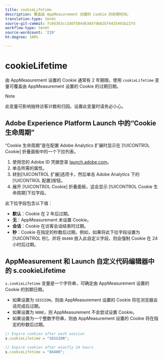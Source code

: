 ```yaml
---
title: cookieLifetime
description: 覆盖由 AppMeasurement 创建的 Cookie 的到期时间。
translation-type: tm+mt
source-git-commit: 7c0d363cc3d0f504d638479b02bf4435491b22fd
workflow-type: tm+mt
source-wordcount: '229'
ht-degree: 100%

---
```



# cookieLifetime

由 AppMeasurement 设置的 Cookie 通常有 2 年期限。使用 `cookieLifetime` 变量可覆盖由 AppMeasurement 设置的 Cookie 的过期日期。

>[!NOTE]
>
> 此变量可影响独特访客计数和归因。设置此变量时请务必小心。

## Adobe Experience Platform Launch 中的“Cookie 生命周期”

“Cookie 生命周期”是在配置 Adobe Analytics 扩展时显示在 [!UICONTROL Cookie] 折叠面板中的一个下拉列表。

1. 使用您的 Adobe ID 凭据登录 [launch.adobe.com](https://launch.adobe.com)。
2. 单击所需的属性。
3. 转到[!UICONTROL 扩展]选项卡，然后单击 Adobe Analytics 下的[!UICONTROL 配置]按钮。
4. 展开 [!UICONTROL Cookie] 折叠面板，这会显示 [!UICONTROL Cookie 生命周期]下拉字段。

此下拉字段包含以下值：

* **默认**：Cookie 在 2 年后过期。
* **无**：AppMeasurement 未设置 Cookie。
* **会话**：Cookie 在访客会话结束时过期。
* **秒**：Cookie 在指定的秒数后过期。例如，如果将此下拉字段设置为[!UICONTROL 秒]，并将 `86400` 放入此自定义字段，则会强制 Cookie 在 24 小时后过期。

## AppMeasurement 和 Launch 自定义代码编辑器中的 s.cookieLifetime

`s.cookieLifetime` 变量是一个字符串，可确定由 AppMeasurement 设置的 Cookie 的到期日期。

* 如果设置为 `SESSION`，则由 AppMeasurement 设置的 Cookie 将在浏览器会话完成后过期。
* 如果设置为 `NONE`，则 AppMeasurement 不会尝试设置 Cookie。
* 如果设置为一个整数字符串，则由 AppMeasurement 设置的 Cookie 将在指定的秒数后过期。

```js
// Expire cookies after each session
s.cookieLifetime = "SESSION";

// Expire cookies after exactly 24 hours
s.cookieLifetime = "86400";
```
